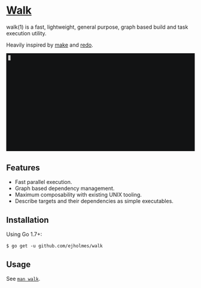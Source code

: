 # [Walk](http://ejholmes.io/walk/)

walk(1) is a fast, lightweight, general purpose, graph based build and task execution utility.

Heavily inspired by [make](https://www.gnu.org/software/make/) and [redo](https://github.com/apenwarr/redo).

![](./docs/walk.gif)

## Features

* Fast parallel execution.
* Graph based dependency management.
* Maximum composability with existing UNIX tooling.
* Describe targets and their dependencies as simple executables.

## Installation

Using Go 1.7+:

```console
$ go get -u github.com/ejholmes/walk
```

## Usage

See [`man walk`](http://ejholmes.io/walk/).
